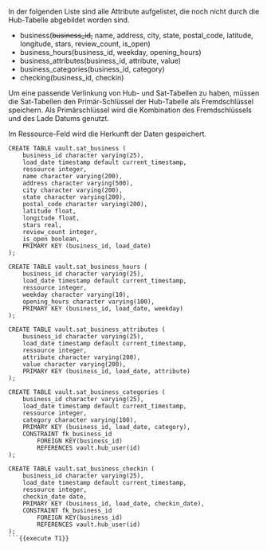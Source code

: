 In der folgenden Liste sind alle Attribute aufgelistet, die noch nicht durch die Hub-Tabelle abgebildet worden sind.

- business(~~business_id,~~ name, address, city, state, postal_code, latitude, longitude, stars, review_count, is_open)
- business_hours(business_id, weekday, opening_hours)
- business_attributes(business_id, attribute, value)
- business_categories(business_id, category)
- checking(business_id, checkin)

Um eine passende Verlinkung von Hub- und Sat-Tabellen zu haben, müssen die Sat-Tabellen den Primär-Schlüssel der Hub-Tabelle als Fremdschlüssel speichern. Als Primärschlüssel wird die Kombination des Fremdschlüssels und des Lade Datums genutzt.

Im Ressource-Feld wird die Herkunft der Daten gespeichert.

```
CREATE TABLE vault.sat_business (
    business_id character varying(25),
    load_date timestamp default current_timestamp,
    ressource integer,
    name character varying(200),
    address character varying(500),
    city character varying(200),
    state character varying(200),
    postal_code character varying(200),
    latitude float,
    longitude float,
    stars real,
    review_count integer,
    is_open boolean,
    PRIMARY KEY (business_id, load_date)
);

CREATE TABLE vault.sat_business_hours (
    business_id character varying(25),
    load_date timestamp default current_timestamp,
    ressource integer,
    weekday character varying(10),
    opening_hours character varying(100),
    PRIMARY KEY (business_id, load_date, weekday)
);

CREATE TABLE vault.sat_business_attributes (
    business_id character varying(25),
    load_date timestamp default current_timestamp,
    ressource integer,
    attribute character varying(200),
    value character varying(200),
    PRIMARY KEY (business_id, load_date, attribute)
);

CREATE TABLE vault.sat_business_categories (
    business_id character varying(25),
    load_date timestamp default current_timestamp,
    ressource integer,
    category character varying(100),
    PRIMARY KEY (business_id, load_date, category),
    CONSTRAINT fk_business_id
        FOREIGN KEY(business_id) 
        REFERENCES vault.hub_user(id)
);

CREATE TABLE vault.sat_business_checkin (
    business_id character varying(25),
    load_date timestamp default current_timestamp,
    ressource integer,
    checkin_date date,
    PRIMARY KEY (business_id, load_date, checkin_date),
    CONSTRAINT fk_business_id
        FOREIGN KEY(business_id) 
        REFERENCES vault.hub_user(id)
);
```{{execute T1}}